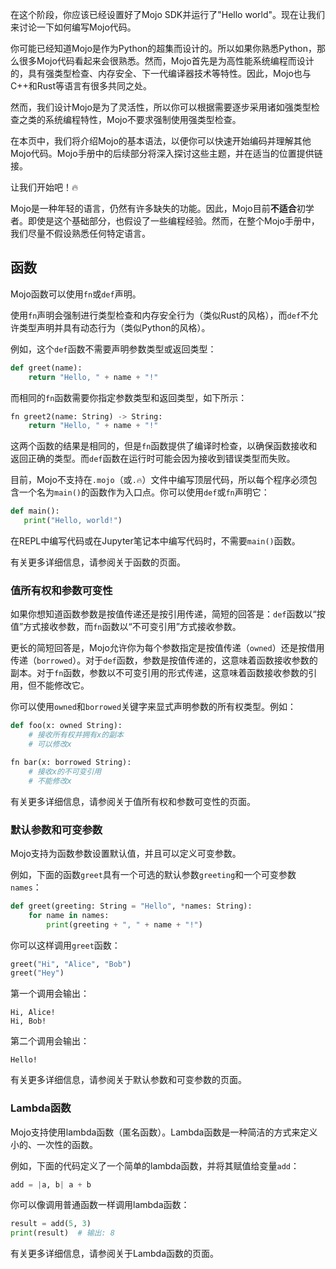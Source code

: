 在这个阶段，你应该已经设置好了Mojo SDK并运行了"Hello world"。现在让我们来讨论一下如何编写Mojo代码。

你可能已经知道Mojo是作为Python的超集而设计的。所以如果你熟悉Python，那么很多Mojo代码看起来会很熟悉。然而，Mojo首先是为高性能系统编程而设计的，具有强类型检查、内存安全、下一代编译器技术等特性。因此，Mojo也与C++和Rust等语言有很多共同之处。

然而，我们设计Mojo是为了灵活性，所以你可以根据需要逐步采用诸如强类型检查之类的系统编程特性，Mojo不要求强制使用强类型检查。

在本页中，我们将介绍Mojo的基本语法，以便你可以快速开始编码并理解其他Mojo代码。Mojo手册中的后续部分将深入探讨这些主题，并在适当的位置提供链接。

让我们开始吧！🔥

Mojo是一种年轻的语言，仍然有许多缺失的功能。因此，Mojo目前**不适合**初学者。即使是这个基础部分，也假设了一些编程经验。然而，在整个Mojo手册中，我们尽量不假设熟悉任何特定语言。


## 函数

Mojo函数可以使用`fn`或`def`声明。

使用`fn`声明会强制进行类型检查和内存安全行为（类似Rust的风格），而`def`不允许类型声明并具有动态行为（类似Python的风格）。

例如，这个`def`函数不需要声明参数类型或返回类型：

```python
def greet(name):
    return "Hello, " + name + "!"
```

而相同的`fn`函数需要你指定参数类型和返回类型，如下所示：

```python
fn greet2(name: String) -> String:
    return "Hello, " + name + "!"
```

这两个函数的结果是相同的，但是`fn`函数提供了编译时检查，以确保函数接收和返回正确的类型。而`def`函数在运行时可能会因为接收到错误类型而失败。

目前，Mojo不支持在`.mojo`（或`.🔥`）文件中编写顶层代码，所以每个程序必须包含一个名为`main()`的函数作为入口点。你可以使用`def`或`fn`声明它：

```python
def main():
   print("Hello, world!")
```



在REPL中编写代码或在Jupyter笔记本中编写代码时，不需要`main()`函数。



有关更多详细信息，请参阅关于函数的页面。

### 值所有权和参数可变性

如果你想知道函数参数是按值传递还是按引用传递，简短的回答是：`def`函数以“按值”方式接收参数，而`fn`函数以“不可变引用”方式接收参数。

更长的简短回答是，Mojo允许你为每个参数指定是按值传递（`owned`）还是按借用传递（`borrowed`）。对于`def`函数，参数是按值传递的，这意味着函数接收参数的副本。对于`fn`函数，参数以不可变引用的形式传递，这意味着函数接收参数的引用，但不能修改它。

你可以使用`owned`和`borrowed`关键字来显式声明参数的所有权类型。例如：

```python
def foo(x: owned String):
    # 接收所有权并拥有x的副本
    # 可以修改x

fn bar(x: borrowed String):
    # 接收x的不可变引用
    # 不能修改x
```

有关更多详细信息，请参阅关于值所有权和参数可变性的页面。

### 默认参数和可变参数

Mojo支持为函数参数设置默认值，并且可以定义可变参数。

例如，下面的函数`greet`具有一个可选的默认参数`greeting`和一个可变参数`names`：

```python
def greet(greeting: String = "Hello", *names: String):
    for name in names:
        print(greeting + ", " + name + "!")
```

你可以这样调用`greet`函数：

```python
greet("Hi", "Alice", "Bob")
greet("Hey")
```

第一个调用会输出：

```
Hi, Alice!
Hi, Bob!
```

第二个调用会输出：

```
Hello!
```

有关更多详细信息，请参阅关于默认参数和可变参数的页面。

### Lambda函数

Mojo支持使用lambda函数（匿名函数）。Lambda函数是一种简洁的方式来定义小的、一次性的函数。

例如，下面的代码定义了一个简单的lambda函数，并将其赋值给变量`add`：

```python
add = |a, b| a + b
```

你可以像调用普通函数一样调用lambda函数：

```python
result = add(5, 3)
print(result)  # 输出: 8
```

有关更多详细信息，请参阅关于Lambda函数的页面。